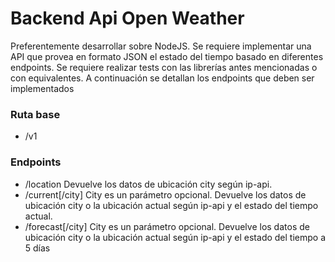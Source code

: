 # Backend Api Open Weather
Preferentemente desarrollar sobre NodeJS.
Se requiere implementar una API que provea en formato JSON el estado del tiempo basado en
diferentes endpoints.
Se requiere realizar tests con las librerías antes mencionadas o con equivalentes.
A continuación se detallan los endpoints que deben ser implementados
### Ruta base
* /v1
### Endpoints
* /location
 Devuelve los datos de ubicación city según ip-api.
* /current[/city]
City es un parámetro opcional. Devuelve los datos de ubicación city o la ubicación actual según
ip-api y el estado del tiempo actual.
* /forecast[/city]
City es un parámetro opcional. Devuelve los datos de ubicación city o la ubicación actual según
ip-api y el estado del tiempo a 5 días
